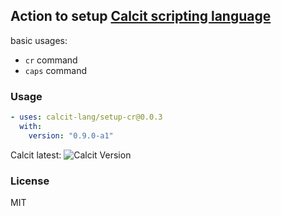 ## Action to setup [Calcit scripting language](https://calcit-lang.org/)

basic usages:

- `cr` command
- `caps` command

### Usage

```yml
- uses: calcit-lang/setup-cr@0.0.3
  with:
    version: "0.9.0-a1"
```

Calcit latest: ![Calcit Version](https://img.shields.io/github/v/release/calcit-lang/calcit)

### License

MIT
